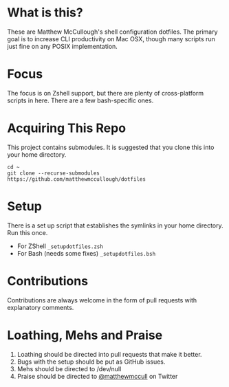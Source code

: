 # What is this?
These are Matthew McCullough's shell configuration dotfiles. The primary goal is to increase CLI productivity on Mac OSX, though many scripts run just fine on any POSIX implementation.

# Focus
The focus is on Zshell support, but there are plenty of cross-platform scripts in here. There are a few bash-specific ones.

# Acquiring This Repo
This project contains submodules. It is suggested that you clone this into your home directory.

    cd ~
    git clone --recurse-submodules https://github.com/matthewmccullough/dotfiles

# Setup
There is a set up script that establishes the symlinks in your home directory. Run this once.

* For ZShell
        `_setupdotfiles.zsh`
* For Bash (needs some fixes)
        `_setupdotfiles.bsh`

# Contributions
Contributions are always welcome in the form of pull requests with explanatory comments.

# Loathing, Mehs and Praise
1. Loathing should be directed into pull requests that make it better.
2. Bugs with the setup should be put as GitHub issues.
3. Mehs should be directed to /dev/null
4. Praise should be directed to [@matthewmccull](http://twitter.com/matthewmccull) on Twitter
